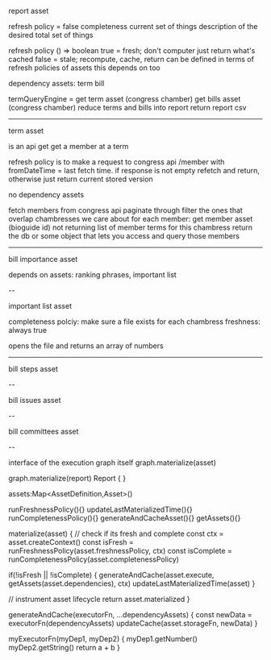report asset

refresh policy = false
completeness
current set of things
description of the desired total set of things

refresh policy () => boolean
true = fresh; don't computer just return what's cached
false = stale; recompute, cache, return
can be defined in terms of refresh policies of assets this depends on too

dependency assets:
term
bill

termQueryEngine = get term asset (congress chamber)
get bills asset (congress chamber)
reduce terms and bills into report
return report csv

---

term asset

is an api get get a member at a term

refresh policy is to make a request to congress api /member
with fromDateTime = last fetch time. if response is not empty
refetch and return, otherwise just return current stored version

no dependency assets

fetch members from congress api
paginate through
filter the ones that overlap chambresses we care about
for each member: get member asset (bioguide id)
not returning list of member terms for this chambress
return the db or some object that lets you access and query those members

---

bill importance asset

depends on assets: ranking phrases, important list

--

important list asset

completeness polciy: make sure a file exists for each chambress
freshness: always true

opens the file and returns an array of numbers

---

bill steps asset

--

bill issues asset

--

bill committees asset

--

interface of the execution graph itself
graph.materialize(asset)

graph.materialize(report)
Report {
}

assets:Map<AssetDefinition,Asset>()

runFreshnessPolicy(){}
updateLastMaterializedTime(){}
runCompletenessPolicy(){}
generateAndCacheAsset(){}
getAssets(){}

materialize(asset) {
// check if its fresh and complete
const ctx = asset.createContext()
const isFresh = runFreshnessPolicy(asset.freshnessPolicy, ctx)
const isComplete = runCompletenessPolicy(asset.completenessPolicy)

if(!isFresh || !isComplete) {
generateAndCache(asset.execute, getAssets(asset.dependencies), ctx)
updateLastMaterializedTime(asset)
}

// instrument asset lifecycle
return asset.materialized
}

generateAndCache(executorFn, ...dependencyAssets) {
const newData = executorFn(dependencyAssets)
updateCache(asset.storageFn, newData)
}

myExecutorFn(myDep1, myDep2) {
myDep1.getNumber()
myDep2.getString()
return a + b
}
